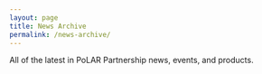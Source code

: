 ```yaml
---
layout: page
title: News Archive
permalink: /news-archive/
---
```


All of the latest in PoLAR Partnership news, events, and products.

